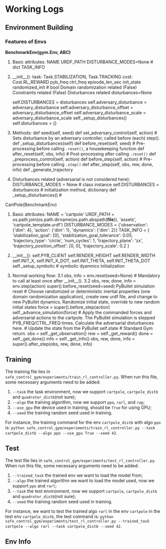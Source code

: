 # Working Logs
## Environment Building
### Features of Envs
**BenchmarkEnv(gym.Env, ABC)**
1. Basic attributes:
    NAME
    URDF_PATH
    DISTURBANCE_MODES=None  # dict
    TASK_INFO

2. \_\_init\_\_():
    task: Task.STABILIZATION, Task.TRACKING
    cost: Cost.RL_REWARD
    pyb_freq
    ctrl_freq
    episode_len_sec
    init_state
    randomized_init  # bool
    Domain randomization related (False)
    Constraints related (False)
    Disturbances related
        disturbances=None

    self.DISTURBANCES = disturbances
    self.adversary_disturbance = adversary_disturbance
    self.adversary_disturbance_offset = adversary_disturbance_offset
    self.adversary_disturbance_scale = adversary_disturbance_scale
    self._setup_disturbances()
        self.disturbances = {}

3. Methods:
    def seed(self, seed)
    def set_adversary_control(self, action)  # Sets disturbance by an adversary controller, called before (each) step().
    def _setup_disturbances(self)
    def before_reset(self, seed)  # Pre-processing before calling `.reset()`, a housekeeping function
    def after_reset(self, obs, info)  # Post-processing after calling `.reset()`
    def _preprocess_control(self, action)
    def before_step(self, action)  # Pre-processing before calling `.step()`
    def after_step(self, obs, rew, done, info)
    def _generate_trajectory

4. Disturbances related (adversarial is not considered here):
    DISTURBANCE_MODES = None  # class instance
    self.DISTURBANCES = disturbances # initialization method, dictionary
    def _setup_disturbances()  # 
    

CartPole(BenchmarkEnv)
1. Basic attributes:
    NAME = 'cartpole'
    URDF_PATH = os.path.join(os.path.dirname(os.path.abspath(__file__)), 'assets', 'cartpole_template.urdf')
    DISTURBANCE_MODES = {'observation': {'dim': 4}, 'action': {'dim': 1}, 'dynamics': {'dim': 2}}
    TASK_INFO = {
        'stabilization_goal': [0],
        'stabilization_goal_tolerance': 0.05,
        'trajectory_type': 'circle',
        'num_cycles': 1,
        'trajectory_plane': 'zx',
        'trajectory_position_offset': [0, 0],
        'trajectory_scale': 0.2
    }

2. \_\_init\_\_():
    self.PYB_CLIENT
    self.RENDER_HEIGHT
    self.RENDER_WIDTH
    self.INIT_X, self.INIT_X_DOT, self.INIT_THETA, self.INIT_THETA_DOT
    self._setup_symbolic  # symbolic dyanmics initialization

3. Normal working flow:
    3.1 obs, info = env.reset(seed=None)  # Mandatory to call at least once after \_\_init\_\_().
    3.2 obs, rew, done, info = env.step(action)
        super().before_reset(seed=seed)
        PyBullet simulation reset
        # Choose randomized or deterministic inertial properties (one domain randomization application), create new urdf file, and change to new PyBullet dynamics. Randomize initial state, override to new random initial states
        force = super().before_step(action)
        self._advance_simulation(force)  # Apply the commanded forces and adversarial actions to the cartpole. The PyBullet simulation is stepped PYB_FREQ/CTRL_FREQ times. Calculate the adversarial disturbances here.
        # Update the state from the PyBullet
        self.state
        # Standard Gym return.
        obs = self._get_observation()
        rew = self._get_reward()
        done = self._get_done()
        info = self._get_info()
        obs, rew, done, info = super().after_step(obs, rew, done, info)


## Training 
The training file lies in `safe_control_gym/experiments/train_rl_controller.py`. When run this file, some necessary arguments need to be added: 
1. `--task` the task environment, now we support `cartpole`, `cartpole_distb` and `quadrotor_distb`(not sure);
2. `--algo` the training algorithm, now we support `ppo`, `rarl`, and `rap`;
3. `--use_gpu` the device used in training, should be `True` for using GPU;
4. `--seed` the training random seed used in training.

For instance, the training command for the env `cartpole_distb` with algo `ppo` is:
`python safe_control_gym/experiments/train_rl_controller.py --task cartpole_distb --algo ppo --use_gpu True --seed 42`. 

## Test
The test file lies in `safe_control_gym/experiments/test_rl_controller.py`. When run this file, some necessary arguments need to be added: 
1. `--trained_task` the trained env we want to load the model from;
2. `--algo` the trained algorithm we want to load the model used, now we support `ppo` and `rarl`;
3. `--task` the test environment, now we support `cartpole`, `cartpole_distb` and `quadrotor_distb`(not sure);
4. `--seed` the training random seed used in training.

For instance, we want to test the trained algo `rarl` in the env `cartpole` in the test env `cartpole_distb`, the test command is:
`python safe_control_gym/experiments/test_rl_controller.py --trained_task cartpole --algo rarl --task cartpole_distb --seed 42`. 

## Env Info


